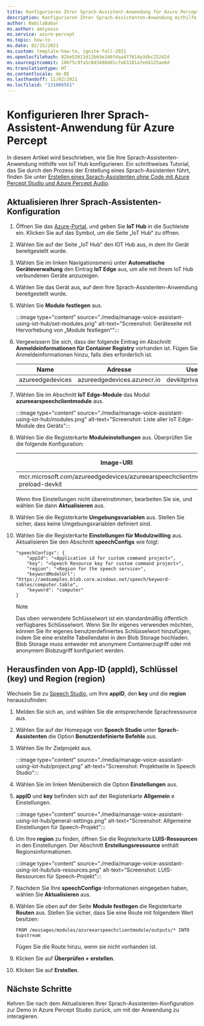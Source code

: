 ```yaml
---
title: Konfigurieren Ihrer Sprach-Assistent-Anwendung für Azure Percept
description: Konfigurieren Ihrer Sprach-Assistenten-Anwendung mithilfe von Azure IoT Hub
author: NabilaBabar
ms.author: amiyouss
ms.service: azure-percept
ms.topic: how-to
ms.date: 02/15/2021
ms.custom: template-how-to, ignite-fall-2021
ms.openlocfilehash: 82be52611d12b69e146fdaa477614a3dbc25242d
ms.sourcegitcommit: 106f5c9fa5c6d3498dd1cfe63181a7ed4125ae6d
ms.translationtype: HT
ms.contentlocale: de-DE
ms.lasthandoff: 11/02/2021
ms.locfileid: "131006561"
---
```

# <a name="configure-your-azure-percept-voice-assistant-application"></a>Konfigurieren Ihrer Sprach-Assistent-Anwendung für Azure Percept

In diesem Artikel wird beschrieben, wie Sie Ihre Sprach-Assistenten-Anwendung mithilfe von IoT Hub konfigurieren. Ein schrittweises Tutorial, das Sie durch den Prozess der Erstellung eines Sprach-Assistenten führt, finden Sie unter [Erstellen eines Sprach-Assistenten ohne Code mit Azure Percept Studio und Azure Percept Audio](./tutorial-no-code-speech.md).

## <a name="update-your-voice-assistant-configuration"></a>Aktualisieren Ihrer Sprach-Assistenten-Konfiguration

1. Öffnen Sie das [Azure-Portal](https://portal.azure.com), und geben Sie **IoT Hub** in die Suchleiste ein. Klicken Sie auf das Symbol, um die Seite „IoT Hub“ zu öffnen.

1. Wählen Sie auf der Seite „IoT Hub“ den IOT Hub aus, in dem Ihr Gerät bereitgestellt wurde.

1. Wählen Sie im linken Navigationsmenü unter **Automatische Geräteverwaltung** den Eintrag **IoT Edge** aus, um alle mit Ihrem IoT Hub verbundenen Geräte anzuzeigen.

1. Wählen Sie das Gerät aus, auf dem Ihre Sprach-Assistenten-Anwendung bereitgestellt wurde.

1. Wählen Sie **Module festlegen** aus.

    :::image type="content" source="./media/manage-voice-assistant-using-iot-hub/set-modules.png" alt-text="Screenshot: Geräteseite mit Hervorhebung von „Module festlegen“":::

1. Vergewissern Sie sich, dass der folgende Eintrag im Abschnitt **Anmeldeinformationen für Container Registry** vorhanden ist. Fügen Sie Anmeldeinformationen hinzu, falls dies erforderlich ist.

    |Name|Adresse|Username|Kennwort|
    |----|-------|--------|--------|
    |azureedgedevices|azureedgedevices.azurecr.io|devkitprivatepreviewpull|

1. Wählen Sie im Abschnitt **IoT Edge-Module** das Modul **azureearspeechclientmodule** aus.

    :::image type="content" source="./media/manage-voice-assistant-using-iot-hub/modules.png" alt-text="Screenshot: Liste aller IoT Edge-Module des Geräts":::

1. Wählen Sie die Registerkarte **Moduleinstellungen** aus. Überprüfen Sie die folgende Konfiguration:

    Image-URI|Neustartrichtlinie|Gewünschter Status
    ---------|--------------|--------------
    mcr.microsoft.com/azureedgedevices/azureearspeechclientmodule: preload-devkit|immer|„Wird ausgeführt“

    Wenn Ihre Einstellungen nicht übereinstimmen, bearbeiten Sie sie, und wählen Sie dann **Aktualisieren** aus.

1. Wählen Sie die Registerkarte **Umgebungsvariablen** aus. Stellen Sie sicher, dass keine Umgebungsvariablen definiert sind.

1. Wählen Sie die Registerkarte **Einstellungen für Modulzwilling** aus. Aktualisieren Sie den Abschnitt **speechConfigs** wie folgt:

    ```
    "speechConfigs": {
        "appId": "<Application id for custom command project>",
        "key": "<Speech Resource key for custom command project>",
        "region": "<Region for the speech service>",
        "keywordModelUrl": "https://aedsamples.blob.core.windows.net/speech/keyword-tables/computer.table",
        "keyword": "computer"
    }
    ```

    > [!NOTE]
    > Das oben verwendete Schlüsselwort ist ein standardmäßig öffentlich verfügbares Schlüsselwort. Wenn Sie Ihr eigenes verwenden möchten, können Sie Ihr eigenes benutzerdefiniertes Schlüsselwort hinzufügen, indem Sie eine erstellte Tabellendatei in den Blob Storage hochladen. Blob Storage muss entweder mit anonymem Containerzugriff oder mit anonymem Blobzugriff konfiguriert werden.

## <a name="how-to-find-out-appid-key-and-region"></a>Herausfinden von App-ID (appId), Schlüssel (key) und Region (region)

Wechseln Sie zu [Speech Studio](https://speech.microsoft.com/), um Ihre **appID**, den **key** und die **region** herauszufinden:

1. Melden Sie sich an, und wählen Sie die entsprechende Sprachressource aus.
1. Wählen Sie auf der Homepage von **Speech Studio** unter **Sprach-Assistenten** die Option **Benutzerdefinierte Befehle** aus.
1. Wählen Sie Ihr Zielprojekt aus.

    :::image type="content" source="./media/manage-voice-assistant-using-iot-hub/project.png" alt-text="Screenshot: Projektseite in Speech Studio":::

1. Wählen Sie im linken Menübereich die Option **Einstellungen** aus.
1. **appID** und **key** befinden sich auf der Registerkarte **Allgemein** e Einstellungen.

    :::image type="content" source="./media/manage-voice-assistant-using-iot-hub/general-settings.png" alt-text="Screenshot: Allgemeine Einstellungen für Speech-Projekt":::

1. Um Ihre **region** zu finden, öffnen Sie die Registerkarte **LUIS-Ressourcen** in den Einstellungen. Der Abschnitt **Erstellungsressource** enthält Regionsinformationen.

    :::image type="content" source="./media/manage-voice-assistant-using-iot-hub/luis-resources.png" alt-text="Screenshot: LUIS-Ressourcen für Speech-Projekt":::

1. Nachdem Sie Ihre **speechConfigs**-Informationen eingegeben haben, wählen Sie **Aktualisieren** aus.

1. Wählen Sie oben auf der Seite **Module festlegen** die Registerkarte **Routen** aus. Stellen Sie sicher, dass Sie eine Route mit folgendem Wert besitzen:

    ```
    FROM /messages/modules/azureearspeechclientmodule/outputs/* INTO $upstream
    ```

    Fügen Sie die Route hinzu, wenn sie nicht vorhanden ist.

1. Klicken Sie auf **Überprüfen + erstellen**.

1. Klicken Sie auf **Erstellen**.


## <a name="next-steps"></a>Nächste Schritte

Kehren Sie nach dem Aktualisieren Ihrer Sprach-Assistenten-Konfiguration zur Demo in Azure Percept Studio zurück, um mit der Anwendung zu interagieren.
